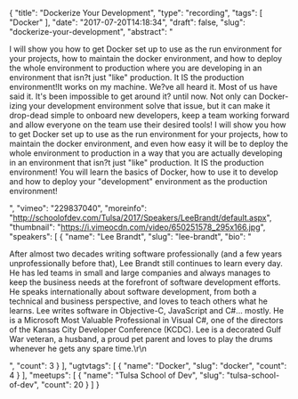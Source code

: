 {
  "title": "Dockerize Your Development",
  "type": "recording",
  "tags": [
    "Docker"
  ],
  "date": "2017-07-20T14:18:34",
  "draft": false,
  "slug": "dockerize-your-development",
  "abstract": "<p>I will show you how to get Docker set up to use as the run environment for your projects, how to maintain the docker environment, and how to deploy the whole environment to production where you are developing in an environment that isn?t just \"like\" production. It IS the production environment!It works on my machine. We?ve all heard it. Most of us have said it. It's been impossible to get around it? until now. Not only can Docker-izing your development environment solve that issue, but it can make it drop-dead simple to onboard new developers, keep a team working forward and allow everyone on the team use their desired tools! I will show you how to get Docker set up to use as the run environment for your projects, how to maintain the docker environment, and even how easy it will be to deploy the whole environment to production in a way that you are actually developing in an environment that isn?t just \"like\" production. It IS the production environment! You will learn the basics of Docker, how to use it to develop and how to deploy your \"development\" environment as the production environment!</p>",
  "vimeo": "229837040",
  "moreinfo": "http://schoolofdev.com/Tulsa/2017/Speakers/LeeBrandt/default.aspx",
  "thumbnail": "https://i.vimeocdn.com/video/650251578_295x166.jpg",
  "speakers": [
    {
      "name": "Lee Brandt",
      "slug": "lee-brandt",
      "bio": "<p>After almost two decades writing software professionally (and a few years unprofessionally before that), Lee Brandt still continues to learn every day. He has led teams in small and large companies and always manages to keep the business needs at the forefront of software development efforts. He speaks internationally about software development, from both a technical and business perspective, and loves to teach others what he learns. Lee writes software in Objective-C, JavaScript and C#... mostly. He is a Microsoft Most Valuable Professional in Visual C#, one of the directors of the Kansas City Developer Conference (KCDC). Lee is a decorated Gulf War veteran, a husband, a proud pet parent and loves to play the drums whenever he gets any spare time.\r\n</p>",
      "count": 3
    }
  ],
  "ugtvtags": [
    {
      "name": "Docker",
      "slug": "docker",
      "count": 4
    }
  ],
  "meetups": [
    {
      "name": "Tulsa School of Dev",
      "slug": "tulsa-school-of-dev",
      "count": 20
    }
  ]
}
